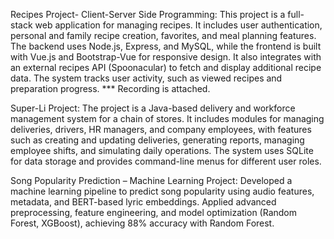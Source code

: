 Recipes Project- Client-Server Side Programming:
This project is a full-stack web application for managing recipes. 
It includes user authentication, personal and family recipe creation, favorites, and meal planning features. 
The backend uses Node.js, Express, and MySQL, while the frontend is built with Vue.js and Bootstrap-Vue for responsive design. 
It also integrates with an external recipes API (Spoonacular) to fetch and display additional recipe data.
The system tracks user activity, such as viewed recipes and preparation progress. 
*** Recording is attached.

Super-Li Project:
The project is a Java-based delivery and workforce management system for a chain of stores. 
It includes modules for managing deliveries, drivers, HR managers, and company employees, with features such as creating and updating deliveries, 
generating reports, managing employee shifts, and simulating daily operations. 
The system uses SQLite for data storage and provides command-line menus for different user roles.

Song Popularity Prediction – Machine Learning Project:
Developed a machine learning pipeline to predict song popularity using audio features, metadata, and BERT-based lyric embeddings. 
Applied advanced preprocessing, feature engineering, and model optimization (Random Forest, XGBoost), achieving 88% accuracy with Random Forest.
